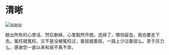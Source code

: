 # 清晰

[![piano](https://attachment.soulteary.com/2011/10/27/piano.jpg "piano")](https://attachment.soulteary.com/2011/10/27/piano.jpg) 

敲出所有的心里话，然后删掉，心里豁然开朗，选择了，哪怕留血，我也要走下去。冤枉就冤枉，又不是没被冤枉过，委屈就委屈，一路上少过委屈么。至于压力么，感谢您一直以来和我不离不弃。

